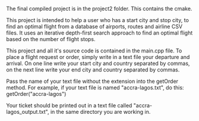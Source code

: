 The final compiled project is in the project2 folder. This contains the cmake.


This project is intended to help a user who has a start city and stop city, to find an optimal flight from a database of airports, routes and airline CSV files. It uses an iterative depth-first search approach to find an optimal flight based on the number of flight stops.

This project and all it's source code is contained in the main.cpp file. 
To place a flight request or order, simply write in a text file your departure and arrival. On one line write your start city and country separated by commas,
on the next line write your end city and country separated by commas.

Pass the name of your text file without the extension into the getOrder method. For example, if your text file is named "accra-lagos.txt", do this:
getOrder("accra-lagos")

Your ticket should be printed out in a text file called "accra-lagos_output.txt", in the same directory you are working in.
